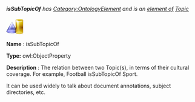 ___isSubTopicOf__ 
 has
 [Category:OntologyElement](../../Category/OntologyElement "Category:OntologyElement") 
 and is an
 [element of](../../Property/ElementOf "Property:ElementOf") 
[Topic](../../Submissions/Topic "Submissions:Topic")_




  





[![ObjectProperty](../images/thumb/c/c3/ObjectProperty.gif/45px-ObjectProperty.gif)](../../Image/ObjectProperty.gif "ObjectProperty")


__Name__ 
 : isSubTopicOf
 



__Type:__ 
 owl:ObjectProperty
 



__Description__ 
 : The relation between two Topic(s), in terms of their cultural coverage. For example, Football isSubTopicOf Sport.
 



 It can be used widely to talk about document annotations, subject directories, etc.
